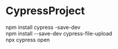 # CypressProject
npm install cypress -save-dev <br />
npm install --save-dev cypress-file-upload <br />
npx cypress open <br />
